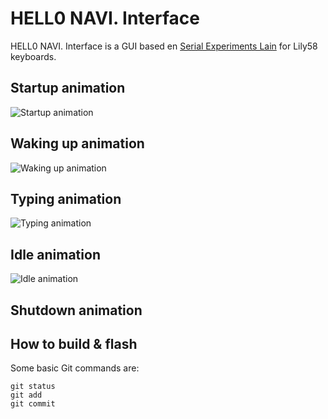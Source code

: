 # HELL0 NAVI. Interface

HELL0 NAVI. Interface is a GUI based en [Serial Experiments Lain](https://en.wikipedia.org/wiki/Serial_Experiments_Lain) for Lily58 keyboards.



## Startup animation


![Startup animation](https://i.imgur.com/EXU92Ev.gif)


## Waking up animation
![Waking up animation](https://imgur.com/9GWa7rR.gif)

## Typing animation
![Typing animation](https://imgur.com/euIz6OR.gif)



## Idle animation
![Idle animation](https://imgur.com/eKZ7qgC.gif)


## Shutdown animation

## How to build & flash

Some basic Git commands are:
```
git status
git add
git commit
```



